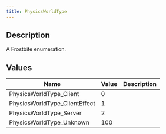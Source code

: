 ```yaml
---
title: PhysicsWorldType
---
```

## Description

A Frostbite enumeration.

## Values

| Name                           | Value | Description |
| ------------------------------ | ----- | ----------- |
| PhysicsWorldType\_Client       | 0     |             |
| PhysicsWorldType\_ClientEffect | 1     |             |
| PhysicsWorldType\_Server       | 2     |             |
| PhysicsWorldType\_Unknown      | 100   |             |
